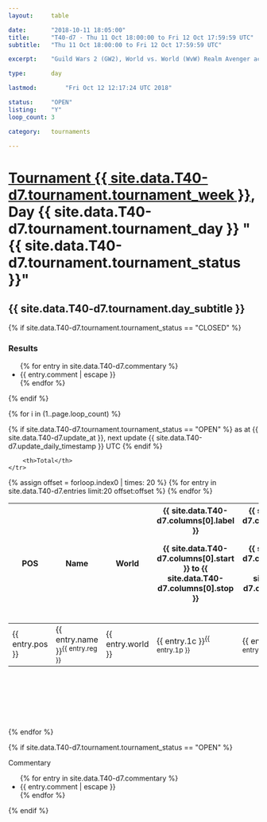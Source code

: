 ```yaml
---
layout: 	table

date: 		"2018-10-11 18:05:00"
title: 		"T40-d7 - Thu 11 Oct 18:00:00 to Fri 12 Oct 17:59:59 UTC"
subtitle: 	"Thu 11 Oct 18:00:00 to Fri 12 Oct 17:59:59 UTC"

excerpt:    "Guild Wars 2 (GW2), World vs. World (WvW) Realm Avenger achivement Tournament. \"Every Kill Counts\""

type:       day

lastmod: 		"Fri Oct 12 12:17:24 UTC 2018"

status:     "OPEN"
listing:    "Y"
loop_count: 3

category: 	tournaments

---
```

<div class="table_header">
    <h1><a href="{{ site.data.T40-d7.tournament.week_url }}">Tournament {{ site.data.T40-d7.tournament.tournament_week }}</a>, Day {{ site.data.T40-d7.tournament.tournament_day }} "{{ site.data.T40-d7.tournament.tournament_status }}"</h1>
    <h2>{{ site.data.T40-d7.tournament.day_subtitle }}</h2> 
</div>

{% if site.data.T40-d7.tournament.tournament_status == "CLOSED" %} 
<div class="commentary">
  <h3>Results</h3>
  <ul>
    {% for entry in site.data.T40-d7.commentary %}
    <li class="commentary_list">{{ entry.comment | escape }}</li>
    {% endfor %}
  </ul>
</div>
{% endif %}


{% for i in (1..page.loop_count) %}

{% if site.data.T40-d7.tournament.tournament_status == "OPEN" %} 
<span class="table_nextupdate">as at {{ site.data.T40-d7.update_at }}, next update {{ site.data.T40-d7.update_daily_timestamp }} UTC</span> 
{% endif %}

<table class="day_table">
  <colgroup>
    <col style="width:18px">
    <col style="width:55px">
    <col style="width:55px">
    <col style="width:12px">
    <col style="width:12px">
    <col style="width:12px">
    <col style="width:12px">
    <col style="width:12px">
    <col style="width:12px">
    <col style="width:12px">
    <col style="width:12px">
    <col style="width:12px">
    <col style="width:12px">
    <col style="width:12px">
    <col style="width:12px">
    <col style="width:12px">
    <col style="width:12px">
    <col style="width:12px">
    <col style="width:12px">
    <col style="width:12px">
    <col style="width:12px">
    <col style="width:12px">
    <col style="width:12px">
    <col style="width:12px">
    <col style="width:12px">
    <col style="width:12px">
    <col style="width:12px">
    <col style="width:18px">
  </colgroup>  
  <thead>
    <tr>
        <th>POS</th>
        <th class="AlignLeft">Name</th>
        <th class="AlignLeft">World</th>

<th><div class="label">{{ site.data.T40-d7.columns[0].label }}<p class="onhover">{{ site.data.T40-d7.columns[0].start }} to {{ site.data.T40-d7.columns[0].stop }}</p></div>​</th>
<th><div class="label">{{ site.data.T40-d7.columns[1].label }}<p class="onhover">{{ site.data.T40-d7.columns[1].start }} to {{ site.data.T40-d7.columns[1].stop }}</p></div>​</th>
<th><div class="label">{{ site.data.T40-d7.columns[2].label }}<p class="onhover">{{ site.data.T40-d7.columns[2].start }} to {{ site.data.T40-d7.columns[2].stop }}</p></div>​</th>
<th><div class="label">{{ site.data.T40-d7.columns[3].label }}<p class="onhover">{{ site.data.T40-d7.columns[3].start }} to {{ site.data.T40-d7.columns[3].stop }}</p></div>​</th>
<th><div class="label">{{ site.data.T40-d7.columns[4].label }}<p class="onhover">{{ site.data.T40-d7.columns[4].start }} to {{ site.data.T40-d7.columns[4].stop }}</p></div>​</th>
<th><div class="label">{{ site.data.T40-d7.columns[5].label }}<p class="onhover">{{ site.data.T40-d7.columns[5].start }} to {{ site.data.T40-d7.columns[5].stop }}</p></div>​</th>
<th><div class="label">{{ site.data.T40-d7.columns[6].label }}<p class="onhover">{{ site.data.T40-d7.columns[6].start }} to {{ site.data.T40-d7.columns[6].stop }}</p></div>​</th>
<th><div class="label">{{ site.data.T40-d7.columns[7].label }}<p class="onhover">{{ site.data.T40-d7.columns[7].start }} to {{ site.data.T40-d7.columns[7].stop }}</p></div>​</th>
<th><div class="label">{{ site.data.T40-d7.columns[8].label }}<p class="onhover">{{ site.data.T40-d7.columns[8].start }} to {{ site.data.T40-d7.columns[8].stop }}</p></div>​</th>
<th><div class="label">{{ site.data.T40-d7.columns[9].label }}<p class="onhover">{{ site.data.T40-d7.columns[9].start }} to {{ site.data.T40-d7.columns[9].stop }}</p></div>​</th>
<th><div class="label">{{ site.data.T40-d7.columns[10].label }}<p class="onhover">{{ site.data.T40-d7.columns[10].start }} to {{ site.data.T40-d7.columns[10].stop }}</p></div>​</th>

<th><div class="label">{{ site.data.T40-d7.columns[11].label }}<p class="onhover">{{ site.data.T40-d7.columns[11].start }} to {{ site.data.T40-d7.columns[11].stop }}</p></div>​</th>
<th><div class="label">{{ site.data.T40-d7.columns[12].label }}<p class="onhover">{{ site.data.T40-d7.columns[12].start }} to {{ site.data.T40-d7.columns[12].stop }}</p></div>​</th>
<th><div class="label">{{ site.data.T40-d7.columns[13].label }}<p class="onhover">{{ site.data.T40-d7.columns[13].start }} to {{ site.data.T40-d7.columns[13].stop }}</p></div>​</th>
<th><div class="label">{{ site.data.T40-d7.columns[14].label }}<p class="onhover">{{ site.data.T40-d7.columns[14].start }} to {{ site.data.T40-d7.columns[14].stop }}</p></div>​</th>
<th><div class="label">{{ site.data.T40-d7.columns[15].label }}<p class="onhover">{{ site.data.T40-d7.columns[15].start }} to {{ site.data.T40-d7.columns[15].stop }}</p></div>​</th>
<th><div class="label">{{ site.data.T40-d7.columns[16].label }}<p class="onhover">{{ site.data.T40-d7.columns[16].start }} to {{ site.data.T40-d7.columns[16].stop }}</p></div>​</th>
<th><div class="label">{{ site.data.T40-d7.columns[17].label }}<p class="onhover">{{ site.data.T40-d7.columns[17].start }} to {{ site.data.T40-d7.columns[17].stop }}</p></div>​</th>
<th><div class="label">{{ site.data.T40-d7.columns[18].label }}<p class="onhover">{{ site.data.T40-d7.columns[18].start }} to {{ site.data.T40-d7.columns[18].stop }}</p></div>​</th>
<th><div class="label">{{ site.data.T40-d7.columns[19].label }}<p class="onhover">{{ site.data.T40-d7.columns[19].start }} to {{ site.data.T40-d7.columns[19].stop }}</p></div>​</th>
<th><div class="label">{{ site.data.T40-d7.columns[20].label }}<p class="onhover">{{ site.data.T40-d7.columns[20].start }} to {{ site.data.T40-d7.columns[20].stop }}</p></div>​</th>

<th><div class="label">{{ site.data.T40-d7.columns[21].label }}<p class="onhover">{{ site.data.T40-d7.columns[21].start }} to {{ site.data.T40-d7.columns[21].stop }}</p></div>​</th>
<th><div class="label">{{ site.data.T40-d7.columns[22].label }}<p class="onhover">{{ site.data.T40-d7.columns[22].start }} to {{ site.data.T40-d7.columns[22].stop }}</p></div>​</th>
<th><div class="label">{{ site.data.T40-d7.columns[23].label }}<p class="onhover">{{ site.data.T40-d7.columns[23].start }} to {{ site.data.T40-d7.columns[23].stop }}</p></div>​</th>

        <th>Total</th>
    </tr>
  </thead>
  {% assign offset = forloop.index0 | times: 20 %}
<tbody>
{% for entry in site.data.T40-d7.entries limit:20 offset:offset %}
  <tr>
    <td class="pl{{ entry.pos }}">{{ entry.pos }}</td>
    <td class="AlignLeft">{{ entry.name }}<sup>{{ entry.reg }}</sup></td>
    <td class="AlignLeft">{{ entry.world }}</td>
    <td class="pl{{ entry.1p }}">{{ entry.1c }}<sup>{{ entry.1p }}</sup></td>
    <td class="pl{{ entry.2p }}">{{ entry.2c }}<sup>{{ entry.2p }}</sup></td>
    <td class="pl{{ entry.3p }}">{{ entry.3c }}<sup>{{ entry.3p }}</sup></td>
    <td class="pl{{ entry.4p }}">{{ entry.4c }}<sup>{{ entry.4p }}</sup></td>
    <td class="pl{{ entry.5p }}">{{ entry.5c }}<sup>{{ entry.5p }}</sup></td>
    <td class="pl{{ entry.6p }}">{{ entry.6c }}<sup>{{ entry.6p }}</sup></td>
    <td class="pl{{ entry.7p }}">{{ entry.7c }}<sup>{{ entry.7p }}</sup></td>
    <td class="pl{{ entry.8p }}">{{ entry.8c }}<sup>{{ entry.8p }}</sup></td>
    <td class="pl{{ entry.9p }}">{{ entry.9c }}<sup>{{ entry.9p }}</sup></td>
    <td class="pl{{ entry.10p }}">{{ entry.10c }}<sup>{{ entry.10p }}</sup></td>
    <td class="pl{{ entry.11p }}">{{ entry.11c }}<sup>{{ entry.11p }}</sup></td>
    <td class="pl{{ entry.12p }}">{{ entry.12c }}<sup>{{ entry.12p }}</sup></td>
    <td class="pl{{ entry.13p }}">{{ entry.13c }}<sup>{{ entry.13p }}</sup></td>
    <td class="pl{{ entry.14p }}">{{ entry.14c }}<sup>{{ entry.14p }}</sup></td>
    <td class="pl{{ entry.15p }}">{{ entry.15c }}<sup>{{ entry.15p }}</sup></td>
    <td class="pl{{ entry.16p }}">{{ entry.16c }}<sup>{{ entry.16p }}</sup></td>
    <td class="pl{{ entry.17p }}">{{ entry.17c }}<sup>{{ entry.17p }}</sup></td>
    <td class="pl{{ entry.18p }}">{{ entry.18c }}<sup>{{ entry.18p }}</sup></td>
    <td class="pl{{ entry.19p }}">{{ entry.19c }}<sup>{{ entry.19p }}</sup></td>
    <td class="pl{{ entry.20p }}">{{ entry.20c }}<sup>{{ entry.20p }}</sup></td>
    <td class="pl{{ entry.21p }}">{{ entry.21c }}<sup>{{ entry.21p }}</sup></td>
    <td class="pl{{ entry.22p }}">{{ entry.22c }}<sup>{{ entry.22p }}</sup></td>
    <td class="pl{{ entry.23p }}">{{ entry.23c }}<sup>{{ entry.23p }}</sup></td>
    <td class="pl{{ entry.24p }}">{{ entry.24c }}<sup>{{ entry.24p }}</sup></td>
    <td>{{ entry.total }}</td>
  </tr>
{% endfor %}  
</tbody>
</table>
<div class="leaderboard">
  <script async src="//pagead2.googlesyndication.com/pagead/js/adsbygoogle.js"></script>
  <!-- 728x90 -->
  <ins class="adsbygoogle"
       style="display:inline-block;width:728px;height:90px"
       data-ad-client="ca-pub-3274917281288240"
       data-ad-slot="3870538733"></ins>
  <script>
  (adsbygoogle = window.adsbygoogle || []).push({});
  </script>    
</div>
<br />
{% endfor %}

{% if site.data.T40-d7.tournament.tournament_status == "OPEN" %} 
<div class="commentary">
  <span class="commentary_title">Commentary</span>
  <ul>
    {% for entry in site.data.T40-d7.commentary %}
    <li class="commentary_list">{{ entry.comment | escape }}</li>
    {% endfor %}
  </ul>
</div>
{% endif %}


